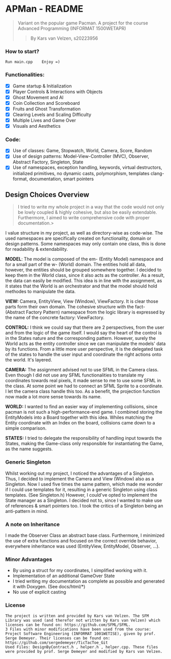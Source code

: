 # APMan - README
> Variant on the popular game Pacman. A project for the course Advanced Programming (INFORMAT 1500WETAPR)
> > By Kars van Velzen, s20223956

### How to start?
    Run main.cpp    Enjoy =)

### Functionalities: 
- [X] Game startup & Initialization
- [X] Player Controls & Interactions with Objects
- [X] Ghost Movement and AI
- [X] Coin Collection and Scoreboard
- [X] Fruits and Ghost Transformation
- [X] Clearing Levels and Scaling Difficulty
- [X] Multiple Lives and Game Over
- [x] Visuals and Aesthetics

### Code:
- [X] Use of classes: Game, Stopwatch, World, Camera, Score, Random
- [X] Use of design patterns: Model-View-Controller (MVC), Observer, Abstract Factory, Singleton, State
- [X] Use of namespaces, exception handling, keywords, virtual destructors, initialized primitives, no dynamic casts, polymorphism, templates clang-format, documentation, smart pointers

## Design Choices Overview

> I tried to write my whole project in a way that the code would not only be lowly coupled & highly cohesive,
> but also be easily extendable.
> Furthermore, I aimed to write comprehensive code with proper documentation.>

I value structure in my project, as well as directory-wise as code-wise. 
The used namespaces are specifically created on functionality, domain or design patterns. 
Some namespaces may only contain one class, this is done for readability & extendability.

**MODEL**: The model is composed of the em- (Entity Model) namespace and for a small part of the w- (World) domain. 
The entities hold all data, however, the entities should be grouped somewhere together. 
I decided to keep them in the World class, since it also acts as the controller. 
As a result, the data can easily be modified. 
This idea is in line with the assignment, as it states that the World is an orchestrator and that the model should hold methodes to manipulate the data.

**VIEW:** Camera, EntityView, View (Window), ViewFactory. It is clear those parts form their own domain. The cohesive structure with the fact- (Abstract Factory Pattern) namespace from the logic library is expressed by the name of the concrete factory: ViewFactory.

**CONTROL:** I think we could say that there are 2 perspectives, from the user and from the logic of the game itself. 
I would say the heart of the control is in the States nature and the corresponding pattern. 
However, surely the World acts as the entity controller since we can manipulate the models' data by its functions.
From a little more user perspective,
it is the delegated task of the states to handle the user input and coordinate the right actions onto the world.
It's layered.

**CAMERA:** The assignment advised not to use SFML in the Camera class. Even though I did not use any SFML functionalities to translate my coordinates towards real pixels, it made sense to me to use some SFML in the class. At some point we had to connect an SFML Sprite to a coordinate. I let the camera class handle this too. As a benefit, the projection function now made a lot more sense towards its name.

**WORLD:** I wanted to find an easier way of implementing collisions,
since pacman is not such a high-performance-end game.
I combined storing the EntityModels into a Board together with this idea. 
Whiles matching the Entity coordinate with an Index on the board, collisions came down to a simple comparison.  

**STATES:** I tried to delegate the responsibility of handling input towards the States,
making the Game-class only responsible for instantiating the Game, as the name suggests.

### Generic Singleton

Whilst working out my project, I noticed the advantages of a Singleton. 
Thus, I decided to implement the Camera and View (Window) also as a Singleton. 
Now I used five times the same pattern, which made me wonder if I could use templates for it,
resulting in a generic Singleton using class templates.
(See Singleton.h)
However, I could've opted to implement the State manager as a Singleton. 
I decided not to, since I wanted to make use of references & smart pointers too. 
I took the critics of a Singleton being an anti-pattern in mind.

### A note on Inheritance

I made the Observer Class an abstract base class. 
Furthermore, I minimized the use of extra functions and focused on the correct override behavior,
everywhere inheritance was used (EntityView, EntityModel, Observer, ...).

### Minor Advantages

- By using a struct for my coordinates, I simplified working with it.
- Implementation of an additional GameOver State
- I tried writing my documentation as complete as possible and generated it with Doxygen. (See docs/html/*)
- No use of explicit casting

### License
    The project is written and provided by Kars van Velzen. The SFM Library was used (and therefor not written by Kars van Velzen) which licenses can be found on: https://github.com/SFML/SFML. 
    3 Files with minor modifications have been used from the course: Project Software Engineering (INFORMAT 1001WETISE), given by prof. Serge Demeyer. Their licenses can be found on: https://github.com/sergedemeyer/TicTacToe_Git
    Used Files: DesignByContract.h , helper.h , helper.cpp. These files were provided by prof. Serge Demeyer and modified by Kars van Velzen.